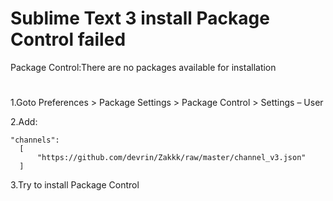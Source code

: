 
# Sublime Text 3 install Package Control failed

Package Control:There are no packages available for installation


#
1.Goto Preferences > Package Settings > Package Control > Settings – User

2.Add:
  ```
  "channels":
	[
		"https://github.com/devrin/Zakkk/raw/master/channel_v3.json"
	]
 ```
3.Try to install Package Control

